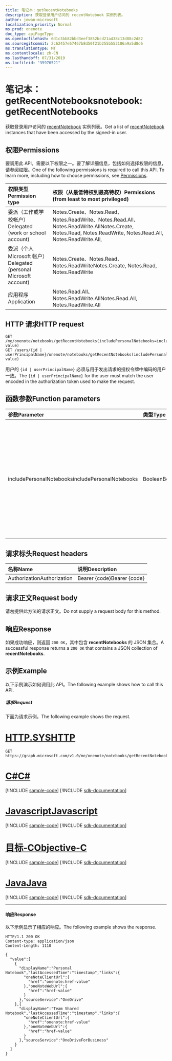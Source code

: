 ```yaml
---
title: 笔记本：getRecentNotebooks
description: 获取登录用户访问的 recentNotebook 实例列表。
author: jewan-microsoft
localization_priority: Normal
ms.prod: onenote
doc_type: apiPageType
ms.openlocfilehash: 6d1c3bb82bbd3eef3852bcd21a438c13d88c2d82
ms.sourcegitcommit: 2c62457e57467b8d50f21b255b553106a9a5d8d6
ms.translationtype: MT
ms.contentlocale: zh-CN
ms.lasthandoff: 07/31/2019
ms.locfileid: "35976521"
---
```

# <a name="notebook-getrecentnotebooks"></a><span data-ttu-id="d1d51-103">笔记本：getRecentNotebooks</span><span class="sxs-lookup"><span data-stu-id="d1d51-103">notebook: getRecentNotebooks</span></span>

<span data-ttu-id="d1d51-104">获取登录用户访问的 [recentNotebook](../resources/recentnotebook.md) 实例列表。</span><span class="sxs-lookup"><span data-stu-id="d1d51-104">Get a list of [recentNotebook](../resources/recentnotebook.md) instances that have been accessed by the signed-in user.</span></span>

## <a name="permissions"></a><span data-ttu-id="d1d51-105">权限</span><span class="sxs-lookup"><span data-stu-id="d1d51-105">Permissions</span></span>
<span data-ttu-id="d1d51-p101">要调用此 API，需要以下权限之一。要了解详细信息，包括如何选择权限的信息，请参阅[权限](/graph/permissions-reference)。</span><span class="sxs-lookup"><span data-stu-id="d1d51-p101">One of the following permissions is required to call this API. To learn more, including how to choose permissions, see [Permissions](/graph/permissions-reference).</span></span>

|<span data-ttu-id="d1d51-108">权限类型</span><span class="sxs-lookup"><span data-stu-id="d1d51-108">Permission type</span></span>      | <span data-ttu-id="d1d51-109">权限（从最低特权到最高特权）</span><span class="sxs-lookup"><span data-stu-id="d1d51-109">Permissions (from least to most privileged)</span></span>              |
|:--------------------|:---------------------------------------------------------|
|<span data-ttu-id="d1d51-110">委派（工作或学校帐户）</span><span class="sxs-lookup"><span data-stu-id="d1d51-110">Delegated (work or school account)</span></span> | <span data-ttu-id="d1d51-111">Notes.Create、Notes.Read、Notes.ReadWrite、Notes.Read.All、Notes.ReadWrite.All</span><span class="sxs-lookup"><span data-stu-id="d1d51-111">Notes.Create, Notes.Read, Notes.ReadWrite, Notes.Read.All, Notes.ReadWrite.All,</span></span>|
|<span data-ttu-id="d1d51-112">委派（个人 Microsoft 帐户）</span><span class="sxs-lookup"><span data-stu-id="d1d51-112">Delegated (personal Microsoft account)</span></span> | <span data-ttu-id="d1d51-113">Notes.Create、Notes.Read、Notes.ReadWrite</span><span class="sxs-lookup"><span data-stu-id="d1d51-113">Notes.Create, Notes.Read, Notes.ReadWrite</span></span> |
|<span data-ttu-id="d1d51-114">应用程序</span><span class="sxs-lookup"><span data-stu-id="d1d51-114">Application</span></span> | <span data-ttu-id="d1d51-115">Notes.Read.All、Notes.ReadWrite.All</span><span class="sxs-lookup"><span data-stu-id="d1d51-115">Notes.Read.All, Notes.ReadWrite.All</span></span> |

## <a name="http-request"></a><span data-ttu-id="d1d51-116">HTTP 请求</span><span class="sxs-lookup"><span data-stu-id="d1d51-116">HTTP request</span></span>

<!-- { "blockType": "ignored" } -->
```http
GET /me/onenote/notebooks/getRecentNotebooks(includePersonalNotebooks=includePersonalNotebooks-value)
GET /users/{id | userPrincipalName}/onenote/notebooks/getRecentNotebooks(includePersonalNotebooks=includePersonalNotebooks-value)
```

<span data-ttu-id="d1d51-117">用户的 `{id | userPrincipalName}` 必须与用于发出请求的授权令牌中编码的用户一致。</span><span class="sxs-lookup"><span data-stu-id="d1d51-117">The `{id | userPrincipalName}` for the user must match the user encoded in the authorization token used to make the request.</span></span>

## <a name="function-parameters"></a><span data-ttu-id="d1d51-118">函数参数</span><span class="sxs-lookup"><span data-stu-id="d1d51-118">Function parameters</span></span>

| <span data-ttu-id="d1d51-119">参数</span><span class="sxs-lookup"><span data-stu-id="d1d51-119">Parameter</span></span>    | <span data-ttu-id="d1d51-120">类型</span><span class="sxs-lookup"><span data-stu-id="d1d51-120">Type</span></span>   |<span data-ttu-id="d1d51-121">说明</span><span class="sxs-lookup"><span data-stu-id="d1d51-121">Description</span></span>|
|:---------------|:--------|:----------|
|<span data-ttu-id="d1d51-122">includePersonalNotebooks</span><span class="sxs-lookup"><span data-stu-id="d1d51-122">includePersonalNotebooks</span></span>|<span data-ttu-id="d1d51-123">Boolean</span><span class="sxs-lookup"><span data-stu-id="d1d51-123">Boolean</span></span>|<span data-ttu-id="d1d51-124">添加用户拥有的笔记本。</span><span class="sxs-lookup"><span data-stu-id="d1d51-124">Include notebooks owned by the user.</span></span> <span data-ttu-id="d1d51-125">若要添加用户拥有的笔记本，请设置为 `true`；否则，设置为 `false`。</span><span class="sxs-lookup"><span data-stu-id="d1d51-125">Set to `true` to include notebooks owned by the user; otherwise, set to `false`.</span></span> <span data-ttu-id="d1d51-126">如果不添加 `includePersonalNotebooks` 参数，请求会返回 `400` 错误响应。</span><span class="sxs-lookup"><span data-stu-id="d1d51-126">If you don't include the `includePersonalNotebooks` parameter, your request will return a `400` error response.</span></span>|

## <a name="request-headers"></a><span data-ttu-id="d1d51-127">请求标头</span><span class="sxs-lookup"><span data-stu-id="d1d51-127">Request headers</span></span>
| <span data-ttu-id="d1d51-128">名称</span><span class="sxs-lookup"><span data-stu-id="d1d51-128">Name</span></span>       | <span data-ttu-id="d1d51-129">说明</span><span class="sxs-lookup"><span data-stu-id="d1d51-129">Description</span></span>|
|:---------------|:----------|
| <span data-ttu-id="d1d51-130">Authorization</span><span class="sxs-lookup"><span data-stu-id="d1d51-130">Authorization</span></span>  | <span data-ttu-id="d1d51-131">Bearer {code}</span><span class="sxs-lookup"><span data-stu-id="d1d51-131">Bearer {code}</span></span>|

## <a name="request-body"></a><span data-ttu-id="d1d51-132">请求正文</span><span class="sxs-lookup"><span data-stu-id="d1d51-132">Request body</span></span>
<span data-ttu-id="d1d51-133">请勿提供此方法的请求正文。</span><span class="sxs-lookup"><span data-stu-id="d1d51-133">Do not supply a request body for this method.</span></span>

## <a name="response"></a><span data-ttu-id="d1d51-134">响应</span><span class="sxs-lookup"><span data-stu-id="d1d51-134">Response</span></span>
<span data-ttu-id="d1d51-135">如果成功响应，则返回 `200 OK`，其中包含 **recentNotebooks** 的 JSON 集合。</span><span class="sxs-lookup"><span data-stu-id="d1d51-135">A successful response returns a `200 OK` that contains a JSON collection of **recentNotebooks**.</span></span>

## <a name="example"></a><span data-ttu-id="d1d51-136">示例</span><span class="sxs-lookup"><span data-stu-id="d1d51-136">Example</span></span>
<span data-ttu-id="d1d51-137">以下示例演示如何调用此 API。</span><span class="sxs-lookup"><span data-stu-id="d1d51-137">The following example shows how to call this API.</span></span>

##### <a name="request"></a><span data-ttu-id="d1d51-138">请求</span><span class="sxs-lookup"><span data-stu-id="d1d51-138">Request</span></span>
<span data-ttu-id="d1d51-139">下面为请求示例。</span><span class="sxs-lookup"><span data-stu-id="d1d51-139">The following example shows the request.</span></span>

# <a name="httptabhttp"></a>[<span data-ttu-id="d1d51-140">HTTP.SYS</span><span class="sxs-lookup"><span data-stu-id="d1d51-140">HTTP</span></span>](#tab/http)
<!-- { "blockType": "request", "name": "recent_notebooks", "scopes": "notes.read" } -->
```http
GET https://graph.microsoft.com/v1.0/me/onenote/notebooks/getRecentNotebooks(includePersonalNotebooks=true)
```
# <a name="ctabcsharp"></a>[<span data-ttu-id="d1d51-141">C#</span><span class="sxs-lookup"><span data-stu-id="d1d51-141">C#</span></span>](#tab/csharp)
[!INCLUDE [sample-code](../includes/snippets/csharp/recent-notebooks-csharp-snippets.md)]
[!INCLUDE [sdk-documentation](../includes/snippets/snippets-sdk-documentation-link.md)]

# <a name="javascripttabjavascript"></a>[<span data-ttu-id="d1d51-142">Javascript</span><span class="sxs-lookup"><span data-stu-id="d1d51-142">Javascript</span></span>](#tab/javascript)
[!INCLUDE [sample-code](../includes/snippets/javascript/recent-notebooks-javascript-snippets.md)]
[!INCLUDE [sdk-documentation](../includes/snippets/snippets-sdk-documentation-link.md)]

# <a name="objective-ctabobjc"></a>[<span data-ttu-id="d1d51-143">目标-C</span><span class="sxs-lookup"><span data-stu-id="d1d51-143">Objective-C</span></span>](#tab/objc)
[!INCLUDE [sample-code](../includes/snippets/objc/recent-notebooks-objc-snippets.md)]
[!INCLUDE [sdk-documentation](../includes/snippets/snippets-sdk-documentation-link.md)]

# <a name="javatabjava"></a>[<span data-ttu-id="d1d51-144">Java</span><span class="sxs-lookup"><span data-stu-id="d1d51-144">Java</span></span>](#tab/java)
[!INCLUDE [sample-code](../includes/snippets/java/recent-notebooks-java-snippets.md)]
[!INCLUDE [sdk-documentation](../includes/snippets/snippets-sdk-documentation-link.md)]

---


#### <a name="response"></a><span data-ttu-id="d1d51-145">响应</span><span class="sxs-lookup"><span data-stu-id="d1d51-145">Response</span></span>
<span data-ttu-id="d1d51-146">以下示例显示了相应的响应。</span><span class="sxs-lookup"><span data-stu-id="d1d51-146">The following example shows the response.</span></span>

<!-- {
  "blockType": "response",
  "truncated": true,
  "@odata.type": "Collection(microsoft.graph.recentNotebook)",
  "isCollection": true
} -->
```http
HTTP/1.1 200 OK
Content-type: application/json
Content-Length: 1110

{
  "value":[
    {
      "displayName":"Personal Notebook","lastAccessedTime":"timestamp","links":{
        "oneNoteClientUrl":{
          "href":"onenote:href-value"
        },"oneNoteWebUrl":{
          "href":"href-value"
        }
      },"sourceService":"OneDrive"
    },{
      "displayName":"Team Shared Notebook","lastAccessedTime":"timestamp","links":{
        "oneNoteClientUrl":{
          "href":"onenote:href-value"
        },"oneNoteWebUrl":{
          "href":"href-value"
        }
      },"sourceService":"OneDriveForBusiness"
    }
  ]
}
```
<!-- uuid: 8fcb5dbc-d5aa-4681-8e31-b001d5168d79 
2015-10-25 14:57:30 UTC -->
<!-- {
  "type": "#page.annotation",
  "description": "Example",
  "keywords": "",
  "section": "documentation",
  "tocPath": "",
  "suppressions": [
  ]
}-->
